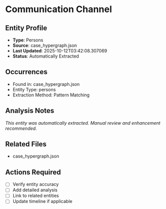 # Communication Channel

## Entity Profile
- **Type**: Persons
- **Source**: case_hypergraph.json
- **Last Updated**: 2025-10-12T03:42:08.307069
- **Status**: Automatically Extracted

## Occurrences
- Found in: case_hypergraph.json
- Entity Type: persons
- Extraction Method: Pattern Matching

## Analysis Notes
*This entity was automatically extracted. Manual review and enhancement recommended.*

## Related Files
- case_hypergraph.json

## Actions Required
- [ ] Verify entity accuracy
- [ ] Add detailed analysis
- [ ] Link to related entities
- [ ] Update timeline if applicable
